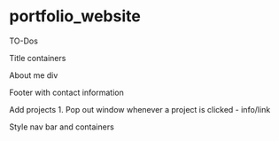 # portfolio_website

TO-Dos

Title containers

About me div

Footer with contact information

Add projects
    1. Pop out window whenever a project is clicked
        - info/link

Style nav bar and containers

